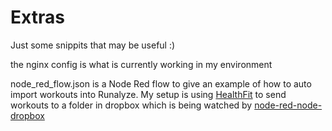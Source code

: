 # Extras

Just some snippits that may be useful :)

the nginx config is what is currently working in my environment 



node_red_flow.json is a Node Red flow to give an example of how to auto import workouts into Runalyze.  My setup is using [HealthFit](https://apps.apple.com/us/app/healthfit/id1202650514) to send workouts to a folder in dropbox which is being watched by [node-red-node-dropbox](https://flows.nodered.org/node/node-red-node-dropbox)
